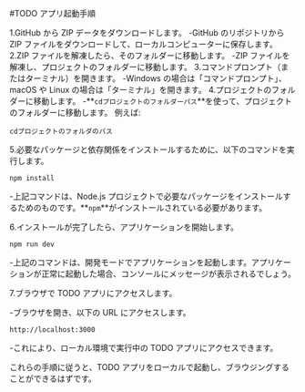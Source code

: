 #TODO アプリ起動手順

1.GitHub から ZIP データをダウンロードします。
-GitHub のリポジトリから ZIP ファイルをダウンロードして、ローカルコンピューターに保存します。
2.ZIP ファイルを解凍したら、そのフォルダーに移動します。
-ZIP ファイルを解凍し、プロジェクトのフォルダーに移動します。 3.コマンドプロンプト（またはターミナル）を開きます。
-Windows の場合は「コマンドプロンプト」、macOS や Linux の場合は「ターミナル」を開きます。 4.プロジェクトのフォルダーに移動します。 -**`cdプロジェクトのフォルダーパス`**を使って、プロジェクトのフォルダーに移動します。
例えば:

```
cdプロジェクトのフォルダのパス
```

5.必要なパッケージと依存関係をインストールするために、以下のコマンドを実行します。

```
npm install
```

-上記コマンドは、Node.js プロジェクトで必要なパッケージをインストールするためのものです。**`npm`**がインストールされている必要があります。

6.インストールが完了したら、アプリケーションを開始します。

```
npm run dev
```

-上記のコマンドは、開発モードでアプリケーションを起動します。アプリケーションが正常に起動した場合、コンソールにメッセージが表示されるでしょう。

7.ブラウザで TODO アプリにアクセスします。

-ブラウザを開き、以下の URL にアクセスします。

```
http://localhost:3000
```

-これにより、ローカル環境で実行中の TODO アプリにアクセスできます。

これらの手順に従うと、TODO アプリをローカルで起動し、ブラウジングすることができるはずです。
